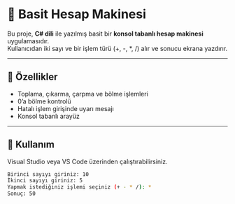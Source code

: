 # 🧮 Basit Hesap Makinesi

Bu proje, **C# dili** ile yazılmış basit bir **konsol tabanlı hesap makinesi** uygulamasıdır.  
Kullanıcıdan iki sayı ve bir işlem türü (+, -, *, /) alır ve sonucu ekrana yazdırır.

---

## 🚀 Özellikler
- Toplama, çıkarma, çarpma ve bölme işlemleri
- 0’a bölme kontrolü
- Hatalı işlem girişinde uyarı mesajı
- Konsol tabanlı arayüz

---

## 🧠 Kullanım
Visual Studio veya VS Code üzerinden çalıştırabilirsiniz.

```bash
Birinci sayıyı giriniz: 10
İkinci sayıyı giriniz: 5
Yapmak istediğiniz işlemi seçiniz (+ - * /): *
Sonuç: 50

